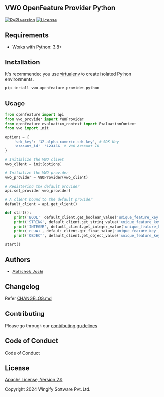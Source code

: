 ## VWO OpenFeature Provider Python

[![PyPI version](https://badge.fury.io/py/vwo-openfeature-provider-python.svg)](https://pypi.org/project/vwo-openfeature-provider-python)
[![License](https://img.shields.io/badge/License-Apache%202.0-blue.svg)](http://www.apache.org/licenses/LICENSE-2.0)

## Requirements

* Works with Python: 3.8+

## Installation

It's recommended you use [virtualenv](https://virtualenv.pypa.io/en/latest/) to create isolated Python environments.

```bash
pip install vwo-openfeature-provider-python
```

## Usage

```python
from openfeature import api
from vwo_provider import VWOProvider
from openfeature.evaluation_context import EvaluationContext
from vwo import init

options = {
    'sdk_key': '32-alpha-numeric-sdk-key', # SDK Key
    'account_id': '123456' # VWO Account ID
}

# Initialize the VWO client
vwo_client = init(options)

# Initialize the VWO provider
vwo_provider = VWOProvider(vwo_client)

# Registering the default provider
api.set_provider(vwo_provider)

# A client bound to the default provider
default_client = api.get_client()

def start():
    print('BOOL', default_client.get_boolean_value('unique_feature_key', False, EvaluationContext(attributes={'id': 'user_id', 'key': 'boolean_variable'})))
    print('STRING', default_client.get_string_value('unique_feature_key', '', EvaluationContext(attributes={'id': 'user_id', 'key': 'string_variable'})))
    print('INTEGER', default_client.get_integer_value('unique_feature_key', 10, EvaluationContext(attributes={'id': 'user_id', 'key': 'number_variable'})))
    print('FLOAT', default_client.get_float_value('unique_feature_key', 10.0, EvaluationContext(attributes={'id': 'user_id', 'key': 'float_variable'})))
    print('OBJECT', default_client.get_object_value('unique_feature_key', {}, EvaluationContext(attributes={'id': 'user_id', 'key': 'json-variable'})))

start()
```

## Authors

* [Abhishek Joshi](https://github.com/Abhi591)

## Changelog

Refer [CHANGELOG.md](https://github.com/wingify/vwo-openfeature-provider-python/blob/master/CHANGELOG.md)

## Contributing

Please go through our [contributing guidelines](https://github.com/wingify/vwo-openfeature-provider-python/blob/master/CONTRIBUTING.md)


## Code of Conduct

[Code of Conduct](https://github.com/wingify/vwo-openfeature-provider-python/blob/master/CODE_OF_CONDUCT.md)

## License

[Apache License, Version 2.0](https://github.com/wingify/vwo-openfeature-provider-python/blob/master/LICENSE)

Copyright 2024 Wingify Software Pvt. Ltd.
